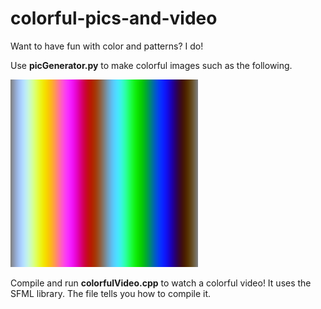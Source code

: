 # colorful-pics-and-video
Want to have fun with color and patterns? I do!

Use **picGenerator.py** to make colorful images such as the following.

![image example](example.png)

Compile and run **colorfulVideo.cpp** to watch a colorful video!
It uses the SFML library. The file tells you how to compile it.
